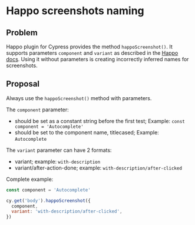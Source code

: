 # Happo screenshots naming

## Problem

Happo plugin for Cypress provides the method `happoScreenshot()`.
It supports parameters `component` and `variant` as described in the [Happo docs](https://docs.happo.io/docs/cypress#usage).
Using it without parameters is creating incorrectly inferred names for screenshots.

## Proposal

Always use the `happoScreenshot()` method with parameters.

The `component` parameter:
- should be set as a constant string before the first test; Example: `const component = 'Autocomplete'`
- should be set to the component name, titlecased; Example: `Autocomplete`

The `variant` parameter can have 2 formats:
- variant; example: `with-description`
- variant/after-action-done; example: `with-description/after-clicked`

Complete example:
```js
const component = 'Autocomplete'

cy.get('body').happoScreenshot({
  component,
  variant: 'with-description/after-clicked',
})
```
